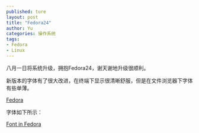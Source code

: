 ```yaml
---
published: ture
layout: post
title: "Fedora24"
author: Yu
categories: 操作系统
tags:
- Fedora
- Linux
---
```


八月一日将系统升级，拥抱Fedora24，谢天谢地升级很顺利。

新版本的字体有了很大改进，在终端下显示很清晰舒服，但是在文件浏览器下字体有些单薄。

[Fedora](http://i.imgur.com/KPwHhbZ.png)


字体如下所示：

[Font in Fedora](http://i.imgur.com/kILmBct.png)
